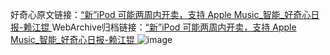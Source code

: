 好奇心原文链接：[“新”iPod 可能两周内开卖，支持 Apple Music_智能_好奇心日报-赖江锟 ](https://www.qdaily.com/articles/11561.html)
WebArchive归档链接：[“新”iPod 可能两周内开卖，支持 Apple Music_智能_好奇心日报-赖江锟 ](http://web.archive.org/web/20190623170734/https://www.qdaily.com/articles/11561.html)
![image](http://ww3.sinaimg.cn/large/007d5XDply1g3waa3bfosj30u02v31kx)